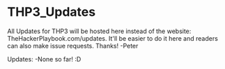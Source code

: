 # THP3_Updates
All Updates for THP3 will be hosted here instead of the website: TheHackerPlaybook.com/updates.  It'll be easier to do it here and readers can also make issue requests.  Thanks! -Peter

Updates: 
 -None so far! :D
